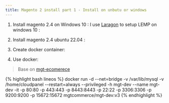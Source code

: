 ```yaml
---
title: Magento 2 install part 1 - Install on unbutu or windows
---
```


1. Install magento 2.4 on Windows 10 :
I use [Laragon](https://laragon.org/download/index.html) to setup LEMP on windows 10 :

2. Install magento 2.4 ubuntu 22.04 :

3. Create docker container:

4. Use docker:
> Base on [mgt-ecomerece](https://www.mgt-commerce.com/docs/mgt-development-environment/installation)

{% highlight bash lineos %}
docker run -d --net=bridge -v /var/lib/mysql -v /home/cloudpanel --restart=always --privileged -h mgt-dev --name mgt-dev -it -p 80:80 -p 443:443 -p 8443:8443 -p 22:22 -p 3306:3306 -p 9200:9200 -p 15672:15672 mgtcommerce/mgt-dev:v3
{% endhighlight %}

